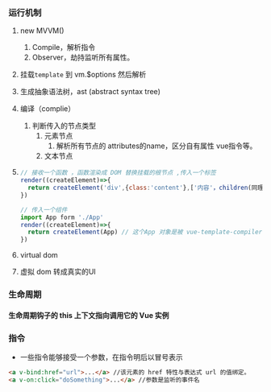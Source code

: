 ### 运行机制

1. new MVVM()

   1. Compile，解析指令
   2. Observer，劫持监听所有属性。

2. 挂载`template` 到 vm.$options 然后解析

3. 生成抽象语法树，ast (abstract syntax tree)

4. 编译（complie）

   1. 判断传入的节点类型
      1. 元素节点
         1. 解析所有节点的 attributes的name，区分自有属性 vue指令等。
      2. 文本节点

5. ```javascript
   // 接收一个函数 ，函数渲染成 DOM 替换挂载的根节点 ,传入一个标签
   render((createElement)=>{ 
     return createElement('div',{class:'content'},['内容'，children(同理)])
   })
   
   // 传入一个组件
   import App form './App'
   render((createElement)=>{ 
     return createElement(App) // 这个App 对象是被 vue-template-compiler 解析过的 
   })
   ```

6. virtual dom

7. 虚拟 dom 转成真实的UI

### 生命周期

#### 生命周期钩子的 this 上下文指向调用它的 Vue 实例
### 指令
+ 一些指令能够接受一个参数，在指令明后以冒号表示
```HTML
<a v-bind:href="url">...</a> //该元素的 href 特性与表达式 url 的值绑定。
<a v-on:click="doSomething">...</a> //参数是监听的事件名
```

